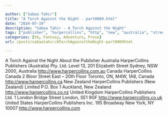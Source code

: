 ```yaml
---

author: ["Sabaa Tahir"]
title: "A Torch Against the Night - part0069.html"
date: "2024-07-19"
description: "Sabaa Tahir - A Torch Against the Night"
tags: ["publisher", "harpercollins", "http", "new", "australia", "street", "canada", "zealand", "united", "london", "torch", "night", "pty", "level", "elizabeth", "sydney", "nsw", "bloor", "east", "floor", "toronto", "limited", "box", "auckland", "kingdom"]
categories: [YA, Fantasy, Adventure, Prose]
url: /posts/sabaatahir/ATorchAgainsttheNight-part0069html

---
```



A Torch Against the Night
About the Publisher
Australia
HarperCollins Publishers (Australia) Pty. Ltd.
Level 13, 201 Elizabeth Street
Sydney, NSW 2000, Australia
http://www.harpercollins.com.au
Canada
HarperCollins Canada
2 Bloor Street East – 20th Floor
Toronto, ON, M4W, 1A8, Canada
http://www.harpercollins.ca
New Zealand
HarperCollins Publishers (New Zealand) Limited
P.O. Box 1
Auckland, New Zealand
http://www.harpercollins.co.nz
United Kingdom
HarperCollins Publishers Ltd.
1 London Bridge Street
London, SE1 9GF
http://www.harpercollins.co.uk
United States
HarperCollins Publishers Inc.
195 Broadway
New York, NY 10007
http://www.harpercollins.com
